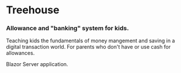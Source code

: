 # Treehouse
### Allowance and "banking" system for kids.

Teaching kids the fundamentals of money mangement and saving in a digital transaction world. For parents who don't have or use cash for allowances.

Blazor Server application.
